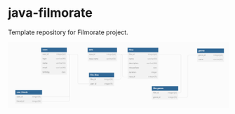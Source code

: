 # java-filmorate
Template repository for Filmorate project.

![<>](<src/main/resources/схемаБД.png>)


